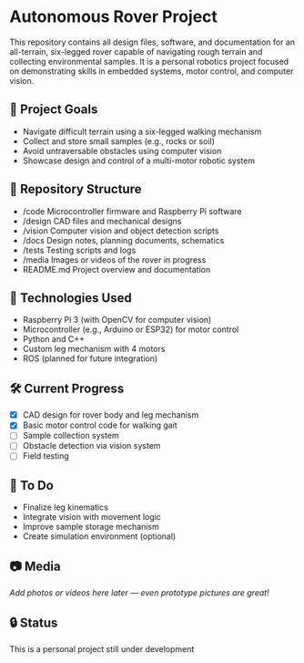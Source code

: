 
# Autonomous Rover Project

This repository contains all design files, software, and documentation for an all-terrain, six-legged rover capable of navigating rough terrain and collecting environmental samples. It is a personal robotics project focused on demonstrating skills in embedded systems, motor control, and computer vision.

## 🚀 Project Goals

- Navigate difficult terrain using a six-legged walking mechanism
- Collect and store small samples (e.g., rocks or soil)
- Avoid untraversable obstacles using computer vision
- Showcase design and control of a multi-motor robotic system

## 📁 Repository Structure

- /code            Microcontroller firmware and Raspberry Pi software  
- /design          CAD files and mechanical designs  
- /vision          Computer vision and object detection scripts  
- /docs            Design notes, planning documents, schematics  
- /tests           Testing scripts and logs  
- /media           Images or videos of the rover in progress  
- README.md        Project overview and documentation  

## 🧰 Technologies Used

- Raspberry Pi 3 (with OpenCV for computer vision)
- Microcontroller (e.g., Arduino or ESP32) for motor control
- Python and C++
- Custom leg mechanism with 4 motors
- ROS (planned for future integration)

## 🛠️ Current Progress

- [x] CAD design for rover body and leg mechanism
- [x] Basic motor control code for walking gait
- [ ] Sample collection system
- [ ] Obstacle detection via vision system
- [ ] Field testing

## 📝 To Do

- Finalize leg kinematics
- Integrate vision with movement logic
- Improve sample storage mechanism
- Create simulation environment (optional)

## 📷 Media

*Add photos or videos here later — even prototype pictures are great!*

## 🔒 Status

This is a personal project still under development
